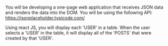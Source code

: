 You will be developing a one-page web application that receives JSON data and renders the data into the DOM. You will be using the following API: https://jsonplaceholder.typicode.com/

Using react JS, you will display each 'USER' in a table. When the user selects a 'USER' in the table, it will display all of the 'POSTS' that were created by that 'USER'.
